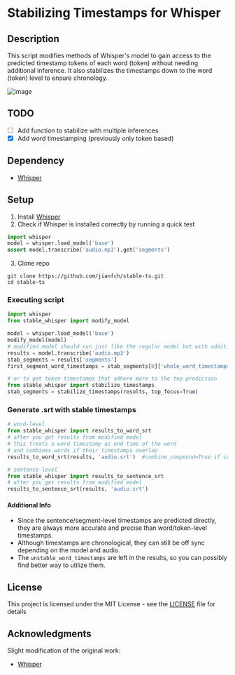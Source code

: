 # Stabilizing Timestamps for Whisper

## Description
This script modifies methods of Whisper's model to gain access to the predicted timestamp tokens of each word (token) without needing additional inference. It also stabilizes the timestamps down to the word (token) level to ensure chronology.

![image](https://user-images.githubusercontent.com/28970749/192950141-40ac8cbd-ccac-45da-b563-f8144d22c54e.png)

## TODO
- [ ] Add function to stabilize with multiple inferences
- [x] Add word timestamping (previously only token based)

## Dependency
* [Whisper](https://github.com/openai/whisper)

## Setup 
1. Install [Whisper](https://github.com/openai/whisper#setup)
2. Check if Whisper is installed correctly by running a quick test
```python
import whisper
model = whisper.load_model('base')
assert model.transcribe('audio.mp3').get('segments')
```
3. Clone repo
```commandline
git clone https://github.com/jianfch/stable-ts.git
cd stable-ts
```

### Executing script
```python
import whisper
from stable_whisper import modify_model

model = whisper.load_model('base')
modify_model(model)
# modified model should run just like the regular model but with additional hyperparameters and extra data in results
results = model.transcribe('audio.mp3')
stab_segments = results['segments']
first_segment_word_timestamps = stab_segments[0]['whole_word_timestamps']

# or to get token timestamps that adhere more to the top prediction
from stable_whisper import stabilize_timestamps
stab_segments = stabilize_timestamps(results, top_focus=True)
```

### Generate .srt with stable timestamps
```python
# word-level 
from stable_whisper import results_to_word_srt
# after you get results from modified model
# this treats a word timestamp as end time of the word
# and combines words if their timestamps overlap
results_to_word_srt(results, 'audio.srt')  #combine_compound=True if compound words are separate
```
```python
# sentence-level
from stable_whisper import results_to_sentence_srt
# after you get results from modified model
results_to_sentence_srt(results, 'audio.srt')
```

#### Additional Info
* Since the sentence/segment-level timestamps are predicted directly, they are always more accurate and precise than word/token-level timestamps.
* Although timestamps are chronological, they can still be off sync depending on the model and audio.
* The `unstable_word_timestamps` are left in the results, so you can possibly find better way to utilize them.

## License
This project is licensed under the MIT License - see the [LICENSE](LICENSE) file for details

## Acknowledgments
Slight modification of the original work:
* [Whisper](https://github.com/openai/whisper)
